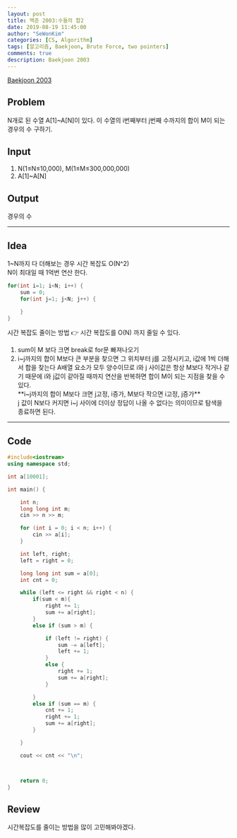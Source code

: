 ```yaml
---
layout: post
title: 백준 2003:수들의 합2
date: 2019-08-19 11:45:00
author: "SeWonKim"
categories: [CS, Algorithm]
tags: [알고리즘, Baekjoon, Brute Force, two pointers]
comments: true
description: Baekjoon 2003
---
```


[Baekjoon 2003](https://www.acmicpc.net/problem/2003)

## Problem

N개로 된 수열 A[1]~A[N]이 있다.
이 수열의 i번째부터 j번째 수까지의 합이 M이 되는 경우의 수 구하기.

## Input

1. N(1≤N≤10,000), M(1≤M≤300,000,000)
2. A[1]~A[N]

## Output

경우의 수

---

## Idea

1~N까지 다 더해보는 경우 시간 복잡도 O(N^2)  
N이 최대일 때 1억번 연산 한다.

```cpp
for(int i=1; i<N; i++) {
    sum = 0;
    for(int j=1; j<N; j++) {

    }
}
```

시간 복잡도 줄이는 방법 👉 시간 복잡도를 O(N) 까지 줄일 수 있다.

1. sum이 M 보다 크면 break로 for문 빠져나오기
2. i~j까지의 합이 M보다 큰 부분을 찾으면 그 위치부터 j를 고정시키고, i값에 1씩 더해서 합을 찾는다
   A배열 요소가 모두 양수이므로 i와 j 사이값은 항상 M보다 작거나 같기 때문에 i와 j값이 같아질 때까지 연산을 반복하면 합이 M이 되는 지점을 찾을 수 있다.  
    **i~j까지의 합이 M보다 크면 j고정, i증가, M보다 작으면 i고정, j증가**  
    j 값이 N보다 커지면 i~j 사이에 더이상 정답이 나올 수 없다는 의미이므로 탐색을 종료하면 된다.

---

## Code

```cpp
#include<iostream>
using namespace std;

int a[10001];

int main() {

	int n;
	long long int m;
	cin >> n >> m;

	for (int i = 0; i < n; i++) {
		cin >> a[i];
	}

	int left, right;
	left = right = 0;

	long long int sum = a[0];
	int cnt = 0;

	while (left <= right && right < n) {
		if(sum < m){
			right += 1;
			sum += a[right];
		}
		else if (sum > m) {

			if (left != right) {
				sum -= a[left];
				left += 1;
			}
			else {
				right += 1;
				sum += a[right];
			}

		}
		else if (sum == m) {
			cnt += 1;
			right += 1;
			sum += a[right];
		}

	}

	cout << cnt << "\n";



	return 0;
}
```

## Review

시간복잡도를 줄이는 방법을 많이 고민해봐야겠다.
